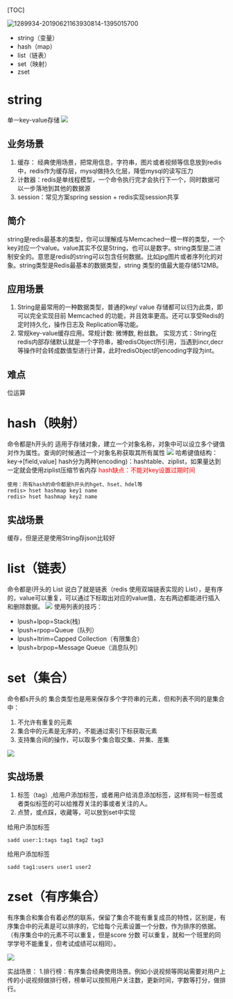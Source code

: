[TOC]

![1289934-20190621163930814-1395015700](https://raw.githubusercontent.com/1990frog/imagebed/default/1602320094_20200414182139016_686851996.png)

+ string（变量）
+ hash（map）
+ list（链表）
+ set（映射）
+ zset

# string
单一key-value存储
![](https://raw.githubusercontent.com/1990frog/imagebed/default/1602320091_20191226160919508_1428409832.png)
## 业务场景
1. 缓存： 经典使用场景，把常用信息，字符串，图片或者视频等信息放到redis中，redis作为缓存层，mysql做持久化层，降低mysql的读写压力
2. 计数器：redis是单线程模型，一个命令执行完才会执行下一个，同时数据可以一步落地到其他的数据源
3. session：常见方案spring session + redis实现session共享
## 简介
string是redis最基本的类型，你可以理解成与Memcached一模一样的类型，一个key对应一个value。value其实不仅是String，也可以是数字。string类型是二进制安全的。意思是redis的string可以包含任何数据。比如jpg图片或者序列化的对象。string类型是Redis最基本的数据类型，string 类型的值最大能存储512MB。
## 应用场景
1. String是最常用的一种数据类型，普通的key/ value 存储都可以归为此类，即可以完全实现目前 Memcached 的功能，并且效率更高。还可以享受Redis的定时持久化，操作日志及 Replication等功能。
2. 常规key-value缓存应用。常规计数: 微博数, 粉丝数。 实现方式：String在redis内部存储默认就是一个字符串，被redisObject所引用，当遇到incr,decr等操作时会转成数值型进行计算，此时redisObject的encoding字段为int。
## 难点
位运算

# hash（映射）
命令都是h开头的
适用于存储对象，建立一个对象名称，对象中可以设立多个键值对作为属性。查询的时候通过一个对象名称获取其所有属性
![](https://raw.githubusercontent.com/1990frog/imagebed/default/1602320091_20191226160939740_1059692059.png)
哈希键值结构：key->[field,value]
hash分为两种(encoding)：hashtable、ziplist，如果量达到一定就会使用ziplist压缩节省内存
<font color="red">hash缺点：不能对key设置过期时间</font>
```
使用：所有hash的命令都是h开头的hget、hset、hdel等
redis> hset hashmap key1 name
redis> hset hashmap key2 name
```
## 实战场景
缓存，但是还是使用String存json比较好

# list（链表）
命令都是l开头的
List 说白了就是链表（redis 使用双端链表实现的 List），是有序的，value可以重复，可以通过下标取出对应的value值，左右两边都能进行插入和删除数据。
![](https://raw.githubusercontent.com/1990frog/imagebed/default/1602320092_20191226161001347_1266075473.png)
使用列表的技巧：
+ lpush+lpop=Stack(栈)
+ lpush+rpop=Queue（队列）
+ lpush+ltrim=Capped Collection（有限集合）
+ lpush+brpop=Message Queue（消息队列）

# set（集合）
命令都s开头的
集合类型也是用来保存多个字符串的元素，但和列表不同的是集合中：
1. 不允许有重复的元素
2. 集合中的元素是无序的，不能通过索引下标获取元素
3. 支持集合间的操作，可以取多个集合取交集、并集、差集

![](https://raw.githubusercontent.com/1990frog/imagebed/default/1602320092_20191226161101783_1056431316.png)

## 实战场景
1. 标签（tag）,给用户添加标签，或者用户给消息添加标签，这样有同一标签或者类似标签的可以给推荐关注的事或者关注的人。
2. 点赞，或点踩，收藏等，可以放到set中实现

给用户添加标签
```
sadd user:1:tags tag1 tag2 tag3
```
给用户添加标签
```
sadd tag1:users user1 user2
```

# zset（有序集合）
有序集合和集合有着必然的联系，保留了集合不能有重复成员的特性，区别是，有序集合中的元素是可以排序的，它给每个元素设置一个分数，作为排序的依据。
（有序集合中的元素不可以重复，但是score 分数 可以重复，就和一个班里的同学学号不能重复，但考试成绩可以相同）。

![](https://raw.githubusercontent.com/1990frog/imagebed/default/1602320093_20191226161123740_296686436.png)

实战场景：
1.排行榜：有序集合经典使用场景。例如小说视频等网站需要对用户上传的小说视频做排行榜，榜单可以按照用户关注数，更新时间，字数等打分，做排行。

